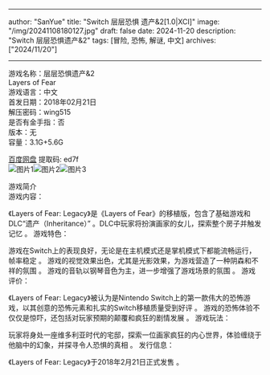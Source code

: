 
---
author: "SanYue"
title: "Switch 层层恐惧 遗产&2[1.0|XCI]"
image: "/img/20241108180127.jpg"
draft: false
date: 2024-11-20
description: "Switch 层层恐惧遗产&2"
tags: [冒险, 恐怖, 解谜, 中文]
archives: ["2024/11/20"]

---

游戏名称：层层恐惧遗产&2   
Layers of Fear     
游戏语言：中文  
首发日期：2018年02月21日  
解压密码：wing515  
是否有金手指：否  
版本：无   
容量：3.1G+5.6G

[百度网盘](https//pan.baidu.com/s/1I8liw5BqeQ9D3_eV5R7JMA) 提取码: ed7f  
![图片1](/img/16cdfa.jpg)![图片2](/img/f6e908.jpg)![图片3](/img/a1bc5d.jpg)  

游戏简介  
游戏内容：

《Layers of Fear: Legacy》是《Layers of Fear》的移植版，包含了基础游戏和DLC“遗产（Inheritance）”
。DLC中玩家将扮演画家的女儿，探索整个房子并触发记忆
。
游戏特色：

游戏在Switch上的表现良好，无论是在主机模式还是掌机模式下都能流畅运行，帧率稳定
。
游戏的视觉效果出色，尤其是光影效果，为游戏营造了一种阴森和不祥的氛围
。
游戏的音轨以钢琴音色为主，进一步增强了游戏场景的氛围
。
游戏评价：

《Layers of Fear: Legacy》被认为是Nintendo Switch上的第一款伟大的恐怖游戏，以其创意的恐怖元素和扎实的Switch移植质量受到好评
。
游戏的恐怖体验不仅仅是惊吓，还包括对玩家预期的颠覆和疯狂的剧情发展
。
游戏玩法：

玩家将身处一座维多利亚时代的宅邸，探索一位画家疯狂的内心世界，体验缠绕于他脑中的幻象，并探寻令人恐惧的真相
。
发行信息：

《Layers of Fear: Legacy》于2018年2月21日正式发售
。
